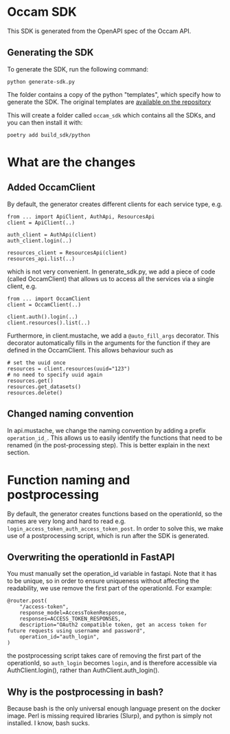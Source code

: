 # Occam SDK

This SDK is generated from the OpenAPI spec of the Occam API.

## Generating the SDK

To generate the SDK, run the following command:

```python generate-sdk.py```

The folder contains a copy of the python "templates", which specify how to generate the SDK.
The original templates are [available on the repository](https://github.com/OpenAPITools/openapi-generator/tree/master/modules/openapi-generator/src/main/resources/python)

This will create a folder called `occam_sdk` which contains all the SDKs, and you can then install it with:
```
poetry add build_sdk/python
```

# What are the changes
## Added OccamClient
By default, the generator creates different clients for each service type, e.g.
```
from ... import ApiClient, AuthApi, ResourcesApi
client = ApiClient(..)

auth_client = AuthApi(client)
auth_client.login(..)

resources_client = ResourcesApi(client)
resources_api.list(..)
```
which is not very convenient. In generate_sdk.py, we add a piece of code (called OccamClient) that allows us to access all the services via a single client, e.g.
```
from ... import OccamClient
client = OccamClient(..)

client.auth().login(..)
client.resources().list(..)
```
Furthermore, in client.mustache, we add a `@auto_fill_args` decorator. This decorator automatically fills in the arguments for the function if they are defined in the OccamClient. This allows behaviour such as 
```
# set the uuid once
resources = client.resources(uuid="123")
# no need to specify uuid again
resources.get()
resources.get_datasets()
resources.delete()
```

## Changed naming convention
In api.mustache, we change the naming convention by adding a prefix `operation_id_`. This allows us to easily identify the functions that need to be renamed (in the post-processing step).
This is better explain in the next section.

# Function naming and postprocessing

By default, the generator creates functions based on the operationId, so the names are very long and hard to read e.g. `login_access_token_auth_access_token_post`. 
In order to solve this, we make use of a postprocessing script, which is run after the SDK is generated.

## Overwriting the operationId in FastAPI
You must manually set the operation_id variable in fastapi. Note that it has to be unique, so in order to ensure uniqueness without affecting the readability, we use remove the first part of the operationId.
For example:
```
@router.post(
    "/access-token",
    response_model=AccessTokenResponse,
    responses=ACCESS_TOKEN_RESPONSES,
    description="OAuth2 compatible token, get an access token for future requests using username and password",
    operation_id="auth_login",
)
```
the postprocessing script takes care of removing the first part of the operationId, so `auth_login` becomes `login`, and is therefore accessible via AuthClient.login(), rather than AuthClient.auth_login().

## Why is the postprocessing in bash?
Because bash is the only universal enough language present on the docker image. Perl is missing required libraries (Slurp), and python is simply not installed. I know, bash sucks.